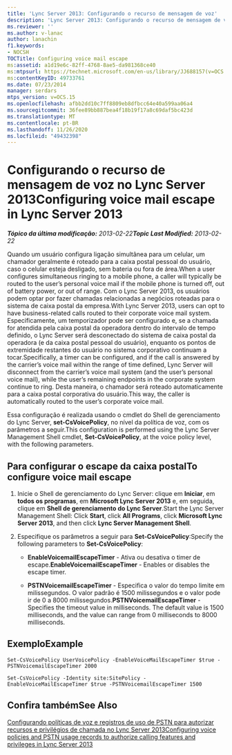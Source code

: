 ```yaml
---
title: 'Lync Server 2013: Configurando o recurso de mensagem de voz'
description: 'Lync Server 2013: Configurando o recurso de mensagem de voz-escape.'
ms.reviewer: ''
ms.author: v-lanac
author: lanachin
f1.keywords:
- NOCSH
TOCTitle: Configuring voice mail escape
ms:assetid: a1d19e6c-82ff-4768-8ae5-da981368ce40
ms:mtpsurl: https://technet.microsoft.com/en-us/library/JJ688157(v=OCS.15)
ms:contentKeyID: 49733761
ms.date: 07/23/2014
manager: serdars
mtps_version: v=OCS.15
ms.openlocfilehash: afbb2dd10c7ff8809eb8dfbcc64e40a599aa06a4
ms.sourcegitcommit: 36fee89bb887bea4f18b19f17a8c69daf5bc423d
ms.translationtype: MT
ms.contentlocale: pt-BR
ms.lasthandoff: 11/26/2020
ms.locfileid: "49432398"
---
```

# <a name="configuring-voice-mail-escape-in-lync-server-2013"></a><span data-ttu-id="b807e-103">Configurando o recurso de mensagem de voz no Lync Server 2013</span><span class="sxs-lookup"><span data-stu-id="b807e-103">Configuring voice mail escape in Lync Server 2013</span></span>

<div data-xmlns="http://www.w3.org/1999/xhtml">

<div class="topic" data-xmlns="http://www.w3.org/1999/xhtml" data-msxsl="urn:schemas-microsoft-com:xslt" data-cs="https://msdn.microsoft.com/">

<div data-asp="https://msdn2.microsoft.com/asp">



</div>

<div id="mainSection">

<div id="mainBody"><span data-ttu-id="b807e-104">

<span> </span></span><span class="sxs-lookup"><span data-stu-id="b807e-104">

<span> </span></span></span>

<span data-ttu-id="b807e-105">_**Tópico da última modificação:** 2013-02-22_</span><span class="sxs-lookup"><span data-stu-id="b807e-105">_**Topic Last Modified:** 2013-02-22_</span></span>

<span data-ttu-id="b807e-106">Quando um usuário configura ligação simultânea para um celular, um chamador geralmente é roteado para a caixa postal pessoal do usuário, caso o celular esteja desligado, sem bateria ou fora de área.</span><span class="sxs-lookup"><span data-stu-id="b807e-106">When a user configures simultaneous ringing to a mobile phone, a caller will typically be routed to the user’s personal voice mail if the mobile phone is turned off, out of battery power, or out of range.</span></span> <span data-ttu-id="b807e-107">Com o Lync Server 2013, os usuários podem optar por fazer chamadas relacionadas a negócios roteadas para o sistema de caixa postal da empresa.</span><span class="sxs-lookup"><span data-stu-id="b807e-107">With Lync Server 2013, users can opt to have business-related calls routed to their corporate voice mail system.</span></span> <span data-ttu-id="b807e-108">Especificamente, um temporizador pode ser configurado e, se a chamada for atendida pela caixa postal da operadora dentro do intervalo de tempo definido, o Lync Server será desconectado do sistema de caixa postal da operadora (e da caixa postal pessoal do usuário), enquanto os pontos de extremidade restantes do usuário no sistema corporativo continuam a tocar.</span><span class="sxs-lookup"><span data-stu-id="b807e-108">Specifically, a timer can be configured, and if the call is answered by the carrier’s voice mail within the range of time defined, Lync Server will disconnect from the carrier’s voice mail system (and the user’s personal voice mail), while the user’s remaining endpoints in the corporate system continue to ring.</span></span> <span data-ttu-id="b807e-109">Desta maneira, o chamador será roteado automaticamente para a caixa postal corporativa do usuário.</span><span class="sxs-lookup"><span data-stu-id="b807e-109">This way, the caller is automatically routed to the user’s corporate voice mail.</span></span>

<span data-ttu-id="b807e-110">Essa configuração é realizada usando o cmdlet do Shell de gerenciamento do Lync Server, **set-CsVoicePolicy**, no nível da política de voz, com os parâmetros a seguir.</span><span class="sxs-lookup"><span data-stu-id="b807e-110">This configuration is performed using the Lync Server Management Shell cmdlet, **Set-CsVoicePolicy**, at the voice policy level, with the following parameters.</span></span>

<div>

## <a name="to-configure-voice-mail-escape"></a><span data-ttu-id="b807e-111">Para configurar o escape da caixa postal</span><span class="sxs-lookup"><span data-stu-id="b807e-111">To configure voice mail escape</span></span>

1.  <span data-ttu-id="b807e-112">Inicie o Shell de gerenciamento do Lync Server: clique em **Iniciar**, em **todos os programas**, em **Microsoft Lync Server 2013** e, em seguida, clique em **Shell de gerenciamento do Lync Server**.</span><span class="sxs-lookup"><span data-stu-id="b807e-112">Start the Lync Server Management Shell: Click **Start**, click **All Programs**, click **Microsoft Lync Server 2013**, and then click **Lync Server Management Shell**.</span></span>

2.  <span data-ttu-id="b807e-113">Especifique os parâmetros a seguir para **Set-CsVoicePolicy**:</span><span class="sxs-lookup"><span data-stu-id="b807e-113">Specify the following parameters to **Set-CsVoicePolicy**:</span></span>
    
      - <span data-ttu-id="b807e-114">**EnableVoicemailEscapeTimer** - Ativa ou desativa o timer de escape.</span><span class="sxs-lookup"><span data-stu-id="b807e-114">**EnableVoicemailEscapeTimer** - Enables or disables the escape timer.</span></span>
    
      - <span data-ttu-id="b807e-p102">**PSTNVoicemailEscapeTimer** - Especifica o valor do tempo limite em milissegundos. O valor padrão é 1500 milissegundos e o valor pode ir de 0 a 8000 milissegundos.</span><span class="sxs-lookup"><span data-stu-id="b807e-p102">**PSTNVoicemailEscapeTimer** - Specifies the timeout value in milliseconds. The default value is 1500 milliseconds, and the value can range from 0 milliseconds to 8000 milliseconds.</span></span>

</div>

<div>

## <a name="example"></a><span data-ttu-id="b807e-117">Exemplo</span><span class="sxs-lookup"><span data-stu-id="b807e-117">Example</span></span>

    Set-CsVoicePolicy UserVoicePolicy -EnableVoiceMailEscapeTimer $true - PSTNVoicemailEscapeTimer 2000
    
    Set-CsVoicePolicy -Identity site:SitePolicy -EnableVoiceMailEscapeTimer $true -PSTNVoicemailEscapeTimer 1500

</div>

<div>

## <a name="see-also"></a><span data-ttu-id="b807e-118">Confira também</span><span class="sxs-lookup"><span data-stu-id="b807e-118">See Also</span></span>


[<span data-ttu-id="b807e-119">Configurando políticas de voz e registros de uso de PSTN para autorizar recursos e privilégios de chamada no Lync Server 2013</span><span class="sxs-lookup"><span data-stu-id="b807e-119">Configuring voice policies and PSTN usage records to authorize calling features and privileges in Lync Server 2013</span></span>](lync-server-2013-configuring-voice-policies-and-pstn-usage-records-to-authorize-calling-features-and-privileges.md)  
  

<span data-ttu-id="b807e-120"></div>

</div>

<span> </span>

</div>

</div>

</span><span class="sxs-lookup"><span data-stu-id="b807e-120"></div>

</div>

<span> </span>

</div>

</div>

</span></span></div>

